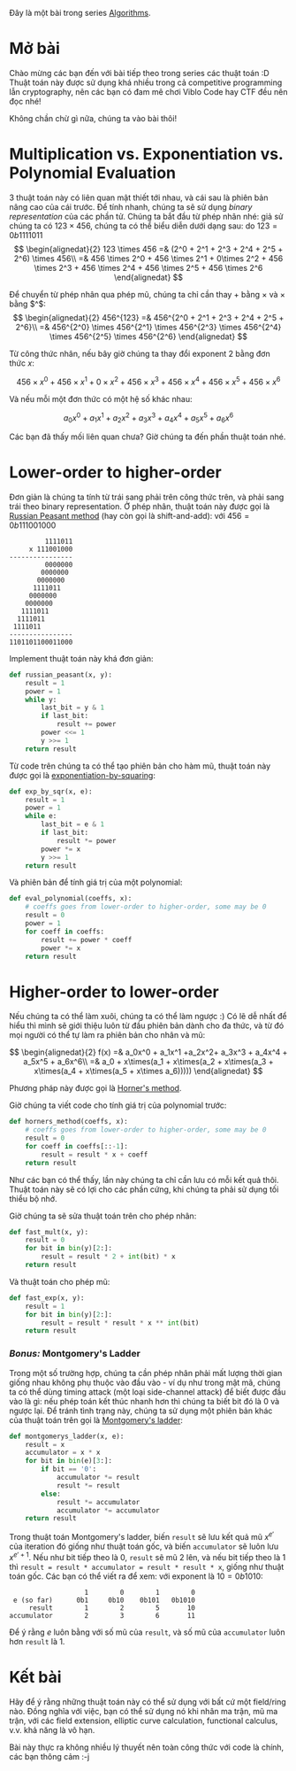 Đây là một bài trong series [Algorithms](https://viblo.asia/s/algorithms-ten-series-phai-it-nhat-15-chu-JzKmg8wEl9N).

# Mở bài
Chào mừng các bạn đến với bài tiếp theo trong series các thuật toán :D Thuật toán này được sử dụng khá nhiều trong cả competitive programming lẫn cryptography, nên các bạn có đam mê chơi Viblo Code hay CTF đều nên đọc nhé!

Không chần chừ gì nữa, chúng ta vào bài thôi!

# Multiplication vs. Exponentiation vs. Polynomial Evaluation
3 thuật toán này có liên quan mật thiết tới nhau, và cái sau là phiên bản nâng cao của cái trước. Để tính nhanh, chúng ta sẽ sử dụng *binary representation* của các phần tử. Chúng ta bắt đầu từ phép nhân nhé: giả sử chúng ta có $123 \times 456$, chúng ta có thể biểu diễn dưới dạng sau: do $123 = 0b1111011$
$$
\begin{alignedat}{2}
123 \times 456 =& (2^0 + 2^1 + 2^3 + 2^4 + 2^5 + 2^6) \times 456\\
=& 456 \times 2^0 + 456 \times 2^1 + 0\times 2^2 + 456 \times 2^3 + 456 \times 2^4 + 456 \times 2^5 + 456 \times 2^6
\end{alignedat}
$$

Để chuyển từ phép nhân qua phép mũ, chúng ta chỉ cần thay $+$ bằng $\times$ và $\times$ bằng $^$:
$$
\begin{alignedat}{2}
456^{123} =& 456^{2^0 + 2^1 + 2^3 + 2^4 + 2^5 + 2^6}\\
=& 456^{2^0} \times 456^{2^1} \times 456^{2^3} \times 456^{2^4} \times 456^{2^5} \times 456^{2^6}
\end{alignedat}
$$

Từ công thức nhân, nếu bây giờ chúng ta thay đổi exponent $2$ bằng đơn thức $x$:

$$
456 \times x^0 + 456 \times x^1 + 0\times x^2 + 456 \times x^3 + 456 \times x^4 + 456 \times x^5 + 456 \times x^6
$$

Và nếu mỗi một đơn thức có một hệ số khác nhau:

$$
a_0x^0 + a_1x^1 +a_2x^2+ a_3x^3 + a_4x^4 + a_5x^5 + a_6x^6
$$

Các bạn đã thấy mối liên quan chưa? Giờ chúng ta đến phần thuật toán nhé.

# Lower-order to higher-order
Đơn giản là chúng ta tính từ trái sang phải trên công thức trên, và phải sang trái theo binary representation. Ở phép nhân, thuật toán này được gọi là [Russian Peasant method](https://en.wikipedia.org/wiki/Ancient_Egyptian_multiplication) (hay còn gọi là shift-and-add): với $456=0b111001000$

```
         1111011
     x 111001000
----------------
         0000000
        0000000
       0000000
      1111011
     0000000
    0000000
   1111011
  1111011
 1111011
----------------
1101101100011000
```

Implement thuật toán này khá đơn giản:
```python
def russian_peasant(x, y):
    result = 1
    power = 1
    while y:
        last_bit = y & 1
        if last_bit:
            result += power
        power <<= 1
        y >>= 1
    return result
```

Từ code trên chúng ta có thể tạo phiên bản cho hàm mũ, thuật toán này được gọi là [exponentiation-by-squaring](https://en.wikipedia.org/wiki/Exponentiation_by_squaring):
```python
def exp_by_sqr(x, e):
    result = 1
    power = 1
    while e:
        last_bit = e & 1
        if last_bit:
            result *= power
        power *= x
        y >>= 1
    return result
```

Và phiên bản để tính giá trị của một polynomial:
```python
def eval_polynomial(coeffs, x):
    # coeffs goes from lower-order to higher-order, some may be 0
    result = 0
    power = 1
    for coeff in coeffs:
        result += power * coeff
        power *= x
    return result
```

# Higher-order to lower-order
Nếu chúng ta có thể làm xuôi, chúng ta có thể làm ngược :) Có lẽ dễ nhất để hiểu thì mình sẽ giới thiệu luôn từ đầu phiên bản dành cho đa thức, và từ đó mọi người có thể tự làm ra phiên bản cho nhân và mũ:

$$
\begin{alignedat}{2}
f(x) =& a_0x^0 + a_1x^1 +a_2x^2+ a_3x^3 + a_4x^4 + a_5x^5 + a_6x^6\\
=& a_0 + x\times(a_1 + x\times(a_2 + x\times(a_3 + x\times(a_4 + x\times(a_5 + x\times a_6)))))
\end{alignedat}
$$

Phương pháp này được gọi là [Horner's method](https://en.wikipedia.org/wiki/Horner%27s_method).

Giờ chúng ta viết code cho tính giá trị của polynomial trước:
```python
def horners_method(coeffs, x):
    # coeffs goes from lower-order to higher-order, some may be 0
    result = 0
    for coeff in coeffs[::-1]:
        result = result * x + coeff
    return result
```

Như các bạn có thể thấy, lần này chúng ta chỉ cần lưu có mỗi kết quả thôi. Thuật toán này sẽ có lợi cho các phần cứng, khi chúng ta phải sử dụng tối thiểu bộ nhớ.

Giờ chúng ta sẽ sửa thuật toán trên cho phép nhân:
```python
def fast_mult(x, y):
    result = 0
    for bit in bin(y)[2:]:
        result = result * 2 + int(bit) * x
    return result
```

Và thuật toán cho phép mũ:
```python
def fast_exp(x, y):
    result = 1
    for bit in bin(y)[2:]:
        result = result * result * x ** int(bit)
    return result
```

### *Bonus:* Montgomery's Ladder
Trong một số trường hợp, chúng ta cần phép nhân phải mất lượng thời gian giống nhau không phụ thuộc vào đầu vào - ví dụ như trong mật mã, chúng ta có thể dùng timing attack (một loại side-channel attack) để biết được đầu vào là gì: nếu phép toán kết thúc nhanh hơn thì chúng ta biết bit đó là 0 và ngược lại. Để tránh tình trạng này, chúng ta sử dụng một phiên bản khác của thuật toán trên gọi là [Montgomery's ladder](https://en.wikipedia.org/wiki/Exponentiation_by_squaring#Montgomery's_ladder_technique):

```python
def montgomerys_ladder(x, e):
    result = x
    accumulator = x * x
    for bit in bin(e)[3:]:
        if bit == '0':
            accumulator *= result
            result *= result
        else:
            result *= accumulator
            accumulator *= accumulator
    return result
```

Trong thuật toán Montgomery's ladder, biến `result` sẽ lưu kết quả mũ $x^{e'}$ của iteration đó giống như thuật toán gốc, và biến `accumulator` sẽ luôn lưu $x^{e'+1}$. Nếu như bit tiếp theo là 0, `result` sẽ mũ 2 lên, và nếu bit tiếp theo là 1 thì `result = result * accumulator = result * result * x`, giống như thuật toán gốc. Các bạn có thể viết ra để xem: với exponent là $10 = 0b1010$:

```
                   1        0        1        0
 e (so far)      0b1     0b10    0b101   0b1010
     result        1        2        5       10
accumulator        2        3        6       11
```

Để ý rằng $e$ luôn bằng với số mũ của `result`, và số mũ của `accumulator` luôn hơn `result` là 1.
# Kết bài
Hãy để ý rằng những thuật toán này có thể sử dụng với bất cứ một field/ring nào. Đồng nghĩa với việc, bạn có thể sử dụng nó khi nhân ma trận, mũ ma trận, với các field extension, elliptic curve calculation, functional calculus, v.v. khả năng là vô hạn.

Bài này thực ra không nhiều lý thuyết nên toàn công thức với code là chính, các bạn thông cảm :-j